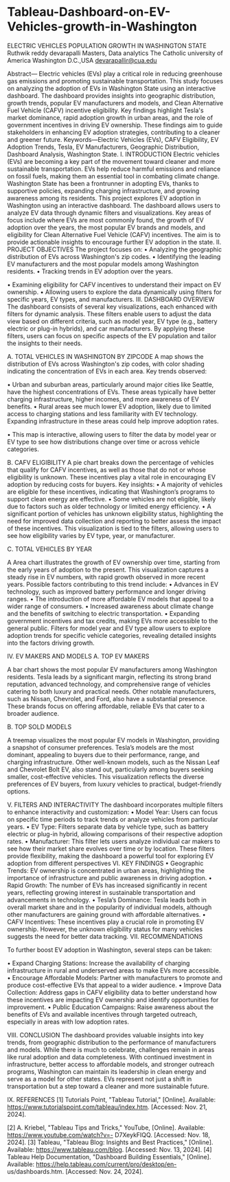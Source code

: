 # Tableau-Dashboard-on-EV-Vehicles-growth-in-Washington

ELECTRIC VEHICLES POPULATION GROWTH IN WASHINGTON STATE
Ruthwik reddy devarapalli
Masters, Data analytics
The Catholic university of America Washington D.C.,USA devarapallir@cua.edu

 
Abstract— Electric vehicles (EVs) play a critical role in reducing greenhouse gas emissions and promoting sustainable transportation. This study focuses on analyzing the adoption of EVs in Washington State using an interactive dashboard. The dashboard provides insights into geographic distribution, growth trends, popular EV manufacturers and models, and Clean Alternative Fuel Vehicle (CAFV) incentive eligibility. Key findings highlight Tesla's market dominance, rapid adoption growth in urban areas, and the role of government incentives in driving EV ownership. These findings aim to guide stakeholders in enhancing EV adoption strategies, contributing to a cleaner and greener future.
Keywords—Electric Vehicles (EVs), CAFV Eligibility, EV Adoption Trends, Tesla, EV Manufacturers, Geographic Distribution, Dashboard Analysis, Washington State.
I.	INTRODUCTION
Electric vehicles (EVs) are becoming a key part of the movement toward cleaner and more sustainable transportation. EVs help reduce harmful emissions and reliance on fossil fuels, making them an essential tool in combating climate change. Washington State has been a frontrunner in adopting EVs, thanks to supportive policies, expanding charging infrastructure, and growing awareness among its residents.
This project explores EV adoption in Washington using an interactive dashboard. The dashboard allows users to analyze EV data through dynamic filters and visualizations. Key areas of focus include where EVs are most commonly found, the growth of EV adoption over the years, the most popular EV brands and models, and eligibility for Clean Alternative Fuel Vehicle (CAFV) incentives. The aim is to provide actionable insights to encourage further EV adoption in the state.
II.	PROJECT OBJECTIVES
The project focuses on:
•	Analyzing the geographic distribution of EVs across Washington's zip codes.
•	Identifying the leading EV manufacturers and the most popular models among Washington residents.
•	Tracking trends in EV adoption over the years.
 
•	Examining eligibility for CAFV incentives to understand their impact on EV ownership.
•	Allowing users to explore the data dynamically using filters for specific years, EV types, and manufacturers.
III.	DASHBOARD OVERVIEW
The dashboard consists of several key visualizations, each enhanced with filters for dynamic analysis. These filters enable users to adjust the data view based on different criteria, such as model year, EV type (e.g., battery electric or plug-in hybrids), and car manufacturers. By applying these filters, users can focus on specific aspects of the EV population and tailor the insights to their needs.

A.	TOTAL VEHICLES IN WASHINGTON BY ZIPCODE
A map shows the distribution of EVs across Washington's zip codes, with color shading indicating the concentration of EVs in each area. Key trends observed:

•	Urban and suburban areas, particularly around major cities like Seattle, have the highest concentrations of EVs. These areas typically have better charging infrastructure, higher incomes, and more awareness of EV benefits.
•	Rural areas see much lower EV adoption, likely due to limited access to charging stations and less familiarity with EV technology. Expanding infrastructure in these areas could help improve adoption rates.
 
•	This map is interactive, allowing users to filter the data by model year or EV type to see how distributions change over time or across vehicle categories.

B.	CAFV ELIGIBILITY
A pie chart breaks down the percentage of vehicles that qualify for CAFV incentives, as well as those that do not or whose eligibility is unknown. These incentives play a vital role in encouraging EV adoption by reducing costs for buyers. Key insights:
•	A majority of vehicles are eligible for these incentives, indicating that Washington’s programs to support clean energy are effective.
•	Some vehicles are not eligible, likely due to factors such as older technology or limited energy efficiency.
•	A significant portion of vehicles has unknown eligibility status, highlighting the need for improved data collection and reporting to better assess the impact of these incentives.
This visualization is tied to the filters, allowing users to see how eligibility varies by EV type, year, or manufacturer.

C.	TOTAL VEHICLES BY YEAR

 
A Area chart illustrates the growth of EV ownership over time, starting from the early years of adoption to the present. This visualization captures a steady rise in EV numbers, with rapid growth observed in more recent years. Possible factors contributing to this trend include:
•	Advances in EV technology, such as improved battery performance and longer driving ranges.
•	The introduction of more affordable EV models that appeal to a wider range of consumers.
•	Increased awareness about climate change and the benefits of switching to electric transportation.
•	Expanding government incentives and tax credits, making EVs more accessible to the general public.
Filters for model year and EV type allow users to explore adoption trends for specific vehicle categories, revealing detailed insights into the factors driving growth.
 
IV.	EV MAKERS AND MODELS
A.	TOP EV MAKERS


A bar chart shows the most popular EV manufacturers among Washington residents. Tesla leads by a significant margin, reflecting its strong brand reputation, advanced technology, and comprehensive range of vehicles catering to both luxury and practical needs. Other notable manufacturers, such as Nissan, Chevrolet, and Ford, also have a substantial presence. These brands focus on offering affordable, reliable EVs that cater to a broader audience.

B.	TOP SOLD MODELS

 

A treemap visualizes the most popular EV models in Washington, providing a snapshot of consumer preferences. Tesla’s models are the most dominant, appealing to buyers due to their performance, range, and charging infrastructure. Other well-known models, such as the Nissan Leaf and Chevrolet Bolt EV, also stand out, particularly among buyers seeking smaller, cost-effective vehicles. This visualization reflects the diverse preferences of EV buyers, from luxury vehicles to practical, budget-friendly options.
 
V.	FILTERS AND INTERACTIVITY
The dashboard incorporates multiple filters to enhance interactivity and customization:
•	Model Year: Users can focus on specific time periods to track trends or analyze vehicles from particular years.
•	EV Type: Filters separate data by vehicle type, such as battery electric or plug-in hybrid, allowing comparisons of their respective adoption rates.
•	Manufacturer: This filter lets users analyze individual car makers to see how their market share evolves over time or by location.
These filters provide flexibility, making the dashboard a powerful tool for exploring EV adoption from different perspectives
VI.	KEY FINDINGS
•	Geographic Trends: EV ownership is concentrated in urban areas, highlighting the importance of infrastructure and public awareness in driving adoption.
•	Rapid Growth: The number of EVs has increased significantly in recent years, reflecting growing interest in sustainable transportation and advancements in technology.
•	Tesla’s Dominance: Tesla leads both in overall market share and in the popularity of individual models, although other manufacturers are gaining ground with affordable alternatives.
•	CAFV Incentives: These incentives play a crucial role in promoting EV ownership. However, the unknown eligibility status for many vehicles suggests the need for better data tracking.
VII.	RECOMMENDATIONS

To further boost EV adoption in Washington, several steps can be taken:

•	Expand Charging Stations: Increase the availability of charging infrastructure in rural and underserved areas to make EVs more accessible.
•	Encourage Affordable Models: Partner with manufacturers to promote and produce cost-effective EVs that appeal to a wider audience.
•	Improve Data Collection: Address gaps in CAFV eligibility data to better understand how these incentives are impacting EV ownership and identify opportunities for improvement.
•	Public Education Campaigns: Raise awareness about the benefits of EVs and available incentives through targeted outreach, especially in areas with low adoption rates.
 
VIII.	CONCLUSION
The dashboard provides valuable insights into key trends, from geographic distribution to the performance of manufacturers and models. While there is much to celebrate, challenges remain in areas like rural adoption and data completeness.
With continued investment in infrastructure, better access to affordable models, and stronger outreach programs, Washington can maintain its leadership in clean energy and serve as a model for other states. EVs represent not just a shift in transportation but a step toward a cleaner and more sustainable future.

IX.	REFERENCES
[1]	Tutorials Point, "Tableau Tutorial," [Online]. Available: https://www.tutorialspoint.com/tableau/index.htm. [Accessed: Nov. 21, 2024].

[2]	A. Kriebel, "Tableau Tips and Tricks," YouTube, [Online]. Available:	https://www.youtube.com/watch?v=- D7XeykFIQQ. [Accessed: Nov. 18, 2024].
[3]	Tableau, "Tableau Blog: Insights and Best Practices," [Online]. Available: https://www.tableau.com/blog. [Accessed: Nov. 13, 2024].
[4]	Tableau Help Documentation, "Dashboard Building Essentials,"	[Online].	Available: https://help.tableau.com/current/pro/desktop/en- us/dashboards.htm. [Accessed: Nov. 24, 2024].
